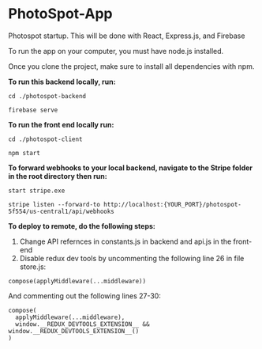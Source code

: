 # PhotoSpot-App

Photospot startup. This will be done with React, Express.js, and Firebase

To run the app on your computer, you must have node.js installed.

Once you clone the project, make sure to install all dependencies with npm.

**To run this backend locally, run:**
```
cd ./photospot-backend
```
```
firebase serve
```

**To run the front end locally run:**
```
cd ./photospot-client
```
```
npm start
```

**To forward webhooks to your local backend, navigate to the Stripe folder in the root directory then run:**
```
start stripe.exe
```
```
stripe listen --forward-to http://localhost:{YOUR_PORT}/photospot-5f554/us-central1/api/webhooks
```

**To deploy to remote, do the following steps:**
1. Change API refernces in constants.js in backend and api.js in the front-end
2. Disable redux dev tools by uncommenting the following line 26 in file store.js:
```
compose(applyMiddleware(...middleware))
```
And commenting out the following lines 27-30: 
```
compose(
  applyMiddleware(...middleware),
  window.__REDUX_DEVTOOLS_EXTENSION__ && window.__REDUX_DEVTOOLS_EXTENSION__()
)
 ```
